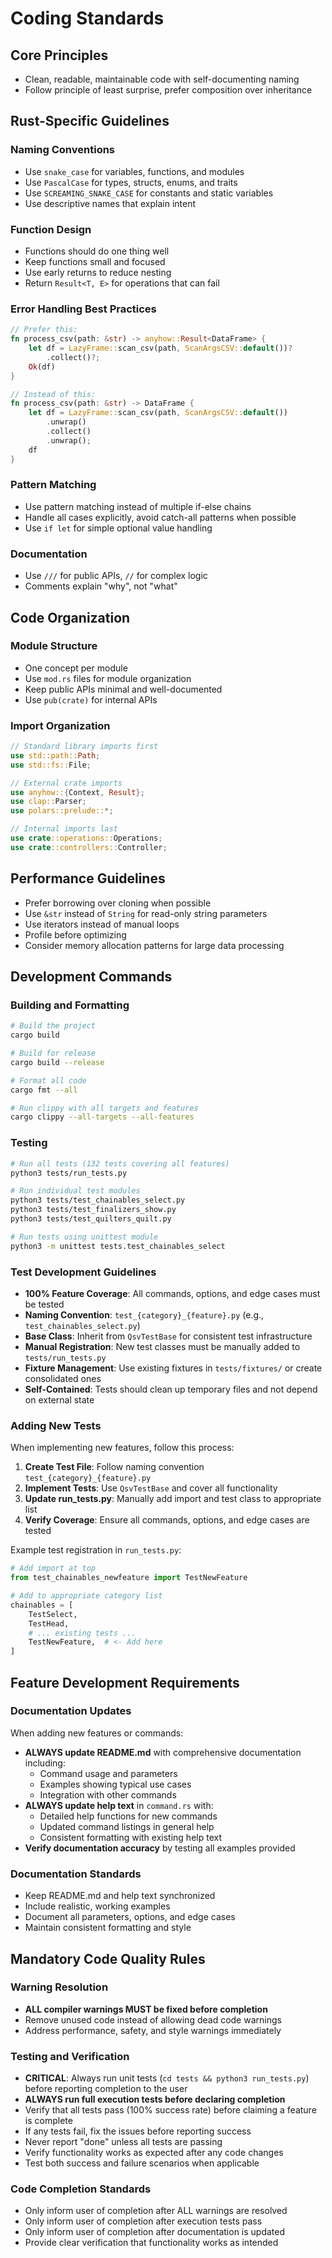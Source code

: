 # Coding Standards

## Core Principles
- Clean, readable, maintainable code with self-documenting naming
- Follow principle of least surprise, prefer composition over inheritance

## Rust-Specific Guidelines

### Naming Conventions
- Use `snake_case` for variables, functions, and modules
- Use `PascalCase` for types, structs, enums, and traits
- Use `SCREAMING_SNAKE_CASE` for constants and static variables
- Use descriptive names that explain intent

### Function Design
- Functions should do one thing well
- Keep functions small and focused
- Use early returns to reduce nesting
- Return `Result<T, E>` for operations that can fail

### Error Handling Best Practices
```rust
// Prefer this:
fn process_csv(path: &str) -> anyhow::Result<DataFrame> {
    let df = LazyFrame::scan_csv(path, ScanArgsCSV::default())?
        .collect()?;
    Ok(df)
}

// Instead of this:
fn process_csv(path: &str) -> DataFrame {
    let df = LazyFrame::scan_csv(path, ScanArgsCSV::default())
        .unwrap()
        .collect()
        .unwrap();
    df
}
```

### Pattern Matching
- Use pattern matching instead of multiple if-else chains
- Handle all cases explicitly, avoid catch-all patterns when possible
- Use `if let` for simple optional value handling

### Documentation
- Use `///` for public APIs, `//` for complex logic
- Comments explain "why", not "what"

## Code Organization

### Module Structure
- One concept per module
- Use `mod.rs` files for module organization
- Keep public APIs minimal and well-documented
- Use `pub(crate)` for internal APIs

### Import Organization
```rust
// Standard library imports first
use std::path::Path;
use std::fs::File;

// External crate imports
use anyhow::{Context, Result};
use clap::Parser;
use polars::prelude::*;

// Internal imports last
use crate::operations::Operations;
use crate::controllers::Controller;
```

## Performance Guidelines
- Prefer borrowing over cloning when possible
- Use `&str` instead of `String` for read-only string parameters  
- Use iterators instead of manual loops
- Profile before optimizing
- Consider memory allocation patterns for large data processing

## Development Commands

### Building and Formatting
```bash
# Build the project
cargo build

# Build for release
cargo build --release

# Format all code
cargo fmt --all

# Run clippy with all targets and features
cargo clippy --all-targets --all-features
```

### Testing
```bash
# Run all tests (132 tests covering all features)
python3 tests/run_tests.py

# Run individual test modules
python3 tests/test_chainables_select.py
python3 tests/test_finalizers_show.py
python3 tests/test_quilters_quilt.py

# Run tests using unittest module
python3 -m unittest tests.test_chainables_select
```

### Test Development Guidelines
- **100% Feature Coverage**: All commands, options, and edge cases must be tested
- **Naming Convention**: `test_{category}_{feature}.py` (e.g., `test_chainables_select.py`)
- **Base Class**: Inherit from `QsvTestBase` for consistent test infrastructure
- **Manual Registration**: New test classes must be manually added to `tests/run_tests.py`
- **Fixture Management**: Use existing fixtures in `tests/fixtures/` or create consolidated ones
- **Self-Contained**: Tests should clean up temporary files and not depend on external state

### Adding New Tests
When implementing new features, follow this process:

1. **Create Test File**: Follow naming convention `test_{category}_{feature}.py`
2. **Implement Tests**: Use `QsvTestBase` and cover all functionality
3. **Update run_tests.py**: Manually add import and test class to appropriate list
4. **Verify Coverage**: Ensure all commands, options, and edge cases are tested

Example test registration in `run_tests.py`:
```python
# Add import at top
from test_chainables_newfeature import TestNewFeature

# Add to appropriate category list
chainables = [
    TestSelect,
    TestHead,
    # ... existing tests ...
    TestNewFeature,  # <- Add here
]
```

## Feature Development Requirements

### Documentation Updates
When adding new features or commands:
- **ALWAYS update README.md** with comprehensive documentation including:
  - Command usage and parameters  
  - Examples showing typical use cases
  - Integration with other commands
- **ALWAYS update help text** in `command.rs` with:
  - Detailed help functions for new commands
  - Updated command listings in general help
  - Consistent formatting with existing help text
- **Verify documentation accuracy** by testing all examples provided

### Documentation Standards
- Keep README.md and help text synchronized
- Include realistic, working examples
- Document all parameters, options, and edge cases
- Maintain consistent formatting and style

## Mandatory Code Quality Rules

### Warning Resolution
- **ALL compiler warnings MUST be fixed before completion**
- Remove unused code instead of allowing dead code warnings
- Address performance, safety, and style warnings immediately

### Testing and Verification
- **CRITICAL**: Always run unit tests (`cd tests && python3 run_tests.py`) before reporting completion to the user
- **ALWAYS run full execution tests before declaring completion**
- Verify that all tests pass (100% success rate) before claiming a feature is complete
- If any tests fail, fix the issues before reporting success
- Never report "done" unless all tests are passing
- Verify functionality works as expected after any code changes
- Test both success and failure scenarios when applicable

### Code Completion Standards
- Only inform user of completion after ALL warnings are resolved
- Only inform user of completion after execution tests pass
- Only inform user of completion after documentation is updated
- Provide clear verification that functionality works as intended
